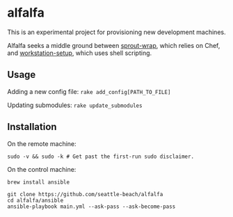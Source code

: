 # alfalfa

This is an experimental project for provisioning new development machines.

Alfalfa seeks a middle ground between [sprout-wrap][sprout-wrap], which relies
on Chef, and [workstation-setup][workstation-setup], which uses shell
scripting.

[sprout-wrap]: https://github.com/pivotal-sprout/sprout-wrap
[workstation-setup]: https://github.com/pivotal/workstation-setup

## Usage

Adding a new config file: `rake add_config[PATH_TO_FILE]`

Updating submodules: `rake update_submodules`

## Installation

On the remote machine:

```
sudo -v && sudo -k # Get past the first-run sudo disclaimer.
```

On the control machine:

```
brew install ansible

git clone https://github.com/seattle-beach/alfalfa
cd alfalfa/ansible
ansible-playbook main.yml --ask-pass --ask-become-pass
```
